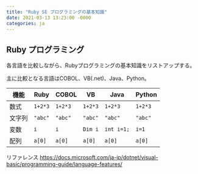 ```yaml
---
title: "Ruby SE プログラミングの基本知識"
date: 2021-03-13 13:23:00 -0000
categories: ja
---
```


## Ruby プログラミング

各言語を比較しながら、Rubyプログラミングの基本知識をリストアップする。

主に比較となる言語はCOBOL、VB(.net)、Java、Python。


機能     |Ruby       | COBOL     | VB      | Java       | Python
---------|-----------|-----------|---------|------------|---------
数式     |  `1+2*3`  |  `1+2*3`  | `1+2*3` |   `1+2*3`  |  `1+2*3`   
文字列   |  `"abc"`  |  `"abc"`  | `"abc"` |   `"abc"`  |  `"abc"`
変数     |  `i`      |  `i`      | `Dim i` | `int i=1;` |  `i=1`
配列     |  `a[0]`   |  `a[0]`   | `a[0]`  |   `a[0]`   |  `a[0]`

リファレンス
https://docs.microsoft.com/ja-jp/dotnet/visual-basic/programming-guide/language-features/
